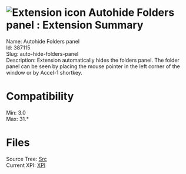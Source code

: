 # ![Extension icon](https://addons.thunderbird.net/user-media/addon_icons/387/387115-64.png?modified=1356479782) Autohide Folders panel : Extension Summary

Name: Autohide Folders panel  
Id: 387115  
Slug: auto-hide-folders-panel  
Description: Extension automatically hides the folders panel. The folder panel can be seen by placing the mouse pointer in the left corner of the window or by Accel-1 shortkey.
  

# Compatibility
Min: 3.0  
Max: 31.*  

# Files

Source Tree: [Src](C:/Dev/Thunderbird/ThunderKdB/xall/xOther/387115-auto-hide-folders-panel/src)  
Current XPI: [XPI](C:/Dev/Thunderbird/ThunderKdB/xall/xOther/387115-auto-hide-folders-panel/xpi)  



